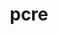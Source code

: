 ---
title: "pcre"
layout: cache
categories: [package, develop-2024-06-09]
meta: {"versions": ["8.45"], "compilers": ["apple-clang@=15.0.0", "cce@=15.0.1", "gcc@=10.2.1", "gcc@=10.3.0", "gcc@=11.4.0", "gcc@=7.5.0", "gcc@=9.4.0", "oneapi@=2024.0.0"], "oss": ["centos7", "rhel8", "sle_hpc15", "ubuntu18.04", "ubuntu20.04", "ubuntu22.04", "ventura"], "platforms": ["darwin", "linux"], "targets": ["aarch64", "neoverse_v1", "neoverse_v2", "ppc64le", "x86_64_v3", "x86_64_v4", "zen4"], "stacks": ["developer-tools", "developer-tools-manylinux2014", "e4s", "e4s-cray-rhel", "e4s-cray-sles", "e4s-neoverse-v2", "e4s-neoverse_v1", "e4s-oneapi", "e4s-power", "ml-darwin-aarch64-mps", "ml-linux-x86_64-cpu", "ml-linux-x86_64-cuda", "radiuss", "root", "tutorial"], "num_specs": 10, "num_specs_by_stack": {"ml-linux-x86_64-cpu": 1, "tutorial": 1, "ml-linux-x86_64-cuda": 1, "root": 10, "e4s": 1, "e4s-neoverse-v2": 1, "e4s-power": 1, "e4s-neoverse_v1": 1, "ml-darwin-aarch64-mps": 1, "radiuss": 1, "developer-tools": 1, "e4s-cray-sles": 1, "e4s-oneapi": 1, "developer-tools-manylinux2014": 1, "e4s-cray-rhel": 1}}
spec_details: [{"hash": "7s4imo7qsttg4hzcewnkyzzvqnangsut", "compiler": "gcc@=11.4.0", "versions": ["8.45"], "os": "ubuntu22.04", "platform": "linux", "target": "x86_64_v3", "variants": ["build_system=autotools", "~jit", "+multibyte", "+pic", "+shared", "+static", "+utf"], "stacks": ["ml-linux-x86_64-cpu", "tutorial", "ml-linux-x86_64-cuda", "root", "e4s"], "size": "-", "tarball": "https://binaries.spack.io/releases/develop-2024-06-09/build_cache/linux-ubuntu22.04-x86_64_v3/gcc-11.4.0/pcre-8.45/linux-ubuntu22.04-x86_64_v3-gcc-11.4.0-pcre-8.45-7s4imo7qsttg4hzcewnkyzzvqnangsut.spack"}, {"hash": "uc4c33l5m4qplatv4fjn25o6scvbweih", "compiler": "gcc@=11.4.0", "versions": ["8.45"], "os": "ubuntu22.04", "platform": "linux", "target": "neoverse_v2", "variants": ["build_system=autotools", "~jit", "+multibyte", "+pic", "+shared", "+static", "+utf"], "stacks": ["root", "e4s-neoverse-v2"], "size": "-", "tarball": "https://binaries.spack.io/releases/develop-2024-06-09/build_cache/linux-ubuntu22.04-neoverse_v2/gcc-11.4.0/pcre-8.45/linux-ubuntu22.04-neoverse_v2-gcc-11.4.0-pcre-8.45-uc4c33l5m4qplatv4fjn25o6scvbweih.spack"}, {"hash": "3q656hcllldetrawfxsp4qq36wniwmu4", "compiler": "gcc@=9.4.0", "versions": ["8.45"], "os": "ubuntu20.04", "platform": "linux", "target": "ppc64le", "variants": ["build_system=autotools", "~jit", "+multibyte", "+pic", "+shared", "+static", "+utf"], "stacks": ["root", "e4s-power"], "size": "-", "tarball": "https://binaries.spack.io/releases/develop-2024-06-09/build_cache/linux-ubuntu20.04-ppc64le/gcc-9.4.0/pcre-8.45/linux-ubuntu20.04-ppc64le-gcc-9.4.0-pcre-8.45-3q656hcllldetrawfxsp4qq36wniwmu4.spack"}, {"hash": "w7swfi65nh72nkfbx7ei2ziofim53m6o", "compiler": "gcc@=11.4.0", "versions": ["8.45"], "os": "ubuntu22.04", "platform": "linux", "target": "neoverse_v1", "variants": ["build_system=autotools", "~jit", "+multibyte", "+pic", "+shared", "+static", "+utf"], "stacks": ["root", "e4s-neoverse_v1"], "size": "-", "tarball": "https://binaries.spack.io/releases/develop-2024-06-09/build_cache/linux-ubuntu22.04-neoverse_v1/gcc-11.4.0/pcre-8.45/linux-ubuntu22.04-neoverse_v1-gcc-11.4.0-pcre-8.45-w7swfi65nh72nkfbx7ei2ziofim53m6o.spack"}, {"hash": "lpid4y7l7fka4iu2t5no52o47g7swszr", "compiler": "apple-clang@=15.0.0", "versions": ["8.45"], "os": "ventura", "platform": "darwin", "target": "aarch64", "variants": ["build_system=autotools", "~jit", "+multibyte", "+pic", "+shared", "+static", "+utf"], "stacks": ["root", "ml-darwin-aarch64-mps"], "size": "-", "tarball": "https://binaries.spack.io/releases/develop-2024-06-09/build_cache/darwin-ventura-aarch64/apple-clang-15.0.0/pcre-8.45/darwin-ventura-aarch64-apple-clang-15.0.0-pcre-8.45-lpid4y7l7fka4iu2t5no52o47g7swszr.spack"}, {"hash": "2l3zxos7jrnqlvp47ealmtfizoox3jaq", "compiler": "gcc@=7.5.0", "versions": ["8.45"], "os": "ubuntu18.04", "platform": "linux", "target": "x86_64_v3", "variants": ["build_system=autotools", "~jit", "+multibyte", "+pic", "+shared", "+static", "+utf"], "stacks": ["root", "radiuss", "developer-tools"], "size": "-", "tarball": "https://binaries.spack.io/releases/develop-2024-06-09/build_cache/linux-ubuntu18.04-x86_64_v3/gcc-7.5.0/pcre-8.45/linux-ubuntu18.04-x86_64_v3-gcc-7.5.0-pcre-8.45-2l3zxos7jrnqlvp47ealmtfizoox3jaq.spack"}, {"hash": "xq52p2zrbeky5nqqv2mjaj2kv5gctpnc", "compiler": "gcc@=10.3.0", "versions": ["8.45"], "os": "sle_hpc15", "platform": "linux", "target": "x86_64_v4", "variants": ["build_system=autotools", "~jit", "+multibyte", "+pic", "+shared", "+static", "+utf"], "stacks": ["root", "e4s-cray-sles"], "size": "-", "tarball": "https://binaries.spack.io/releases/develop-2024-06-09/build_cache/linux-sle_hpc15-x86_64_v4/gcc-10.3.0/pcre-8.45/linux-sle_hpc15-x86_64_v4-gcc-10.3.0-pcre-8.45-xq52p2zrbeky5nqqv2mjaj2kv5gctpnc.spack"}, {"hash": "7jbukpqqbncdaaumjhwq4255ny3sosts", "compiler": "oneapi@=2024.0.0", "versions": ["8.45"], "os": "ubuntu22.04", "platform": "linux", "target": "x86_64_v3", "variants": ["build_system=autotools", "~jit", "+multibyte", "+pic", "+shared", "+static", "+utf"], "stacks": ["root", "e4s-oneapi"], "size": "-", "tarball": "https://binaries.spack.io/releases/develop-2024-06-09/build_cache/linux-ubuntu22.04-x86_64_v3/oneapi-2024.0.0/pcre-8.45/linux-ubuntu22.04-x86_64_v3-oneapi-2024.0.0-pcre-8.45-7jbukpqqbncdaaumjhwq4255ny3sosts.spack"}, {"hash": "t24oxn64yaojt5ci2nuxxbzqeidegk3j", "compiler": "gcc@=10.2.1", "versions": ["8.45"], "os": "centos7", "platform": "linux", "target": "x86_64_v3", "variants": ["build_system=autotools", "~jit", "+multibyte", "+pic", "+shared", "+static", "+utf"], "stacks": ["root", "developer-tools-manylinux2014"], "size": "-", "tarball": "https://binaries.spack.io/releases/develop-2024-06-09/build_cache/linux-centos7-x86_64_v3/gcc-10.2.1/pcre-8.45/linux-centos7-x86_64_v3-gcc-10.2.1-pcre-8.45-t24oxn64yaojt5ci2nuxxbzqeidegk3j.spack"}, {"hash": "lgdhmf22bsx6kilyvvdkv7dwhszyyflu", "compiler": "cce@=15.0.1", "versions": ["8.45"], "os": "rhel8", "platform": "linux", "target": "zen4", "variants": ["build_system=autotools", "~jit", "+multibyte", "+pic", "+shared", "+static", "+utf"], "stacks": ["root", "e4s-cray-rhel"], "size": "-", "tarball": "https://binaries.spack.io/releases/develop-2024-06-09/build_cache/linux-rhel8-zen4/cce-15.0.1/pcre-8.45/linux-rhel8-zen4-cce-15.0.1-pcre-8.45-lgdhmf22bsx6kilyvvdkv7dwhszyyflu.spack"}]
---
